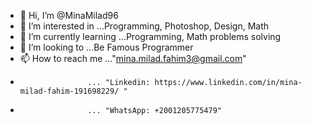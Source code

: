 - 👋 Hi, I’m @MinaMilad96
- 👀 I’m interested in ...Programming, Photoshop, Design, Math
- 🌱 I’m currently learning ...Programming, Math problems solving
- 💞️ I’m looking to ...Be Famous Programmer
- 📫 How to reach me ..."mina.milad.fahim3@gmail.com"
-                    ... "Linkedin: https://www.linkedin.com/in/mina-milad-fahim-191698229/ "
-                    ... "WhatsApp: +2001205775479"

<!---
MinaMilad96/MinaMilad96 is a ✨ special ✨ repository because its `README.md` (this file) appears on your GitHub profile.
You can click the Preview link to take a look at your changes.
--->
